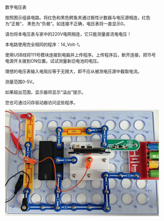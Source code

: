 数字电压表

按照图示组装电路。将红色和黑色鳄鱼夹通过极性计数器与电压源相连，红色为“正极”，
黑色为“负极”。如连接不正确，电压表将一直显示0。

请勿将本电压表与家中的220V电网相连，它只能测量直流电电压！

本电路使用完全相同的程序：14_Volt-1。

使用USB线将111号模块连接到电脑并上传程序。上传程序后，断开连接，把15号电源开关拨到ON位置。试试测量新旧电池的电压。

理想的电压表输入电阻应等于无限大，即不应从被测电压源中截取电流。

测量范围0-5V。

如果超出范围，显示器将显示“溢出”提示。

您也可通过闪存驱动器访问这些程序。

![](097p1.jpg)
